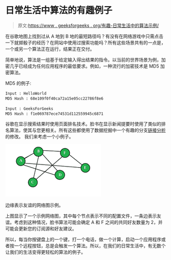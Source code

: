 # 日常生活中算法的有趣例子

> 原文:[https://www . geeksforgeeks . org/有趣-日常生活中的算法示例/](https://www.geeksforgeeks.org/interesting-examples-of-algorithms-in-everyday-life/)

在谷歌地图上找到过从 A 地到 B 地的最短路径吗？有没有在网络游戏中只需点击一下就掷骰子的经历？在网站中使用过搜索功能吗？所有这些场景共有的一点是，一个或另一个算法正在运行，结果正在交付。

简单地说，算法是一组基于给定输入得出结果的指令。以当前的世界场景为例，加密几乎已经成为任何应用程序的最低要求。例如，一种流行的加密技术是 MD5 加密算法。

MD5 的例子:

```
Input : HelloWorld
MD5 Hash : 68e109f0f40ca72a15e05cc22786f8e6

Input : GeeksForGeeks
MD5 Hash : f1e069787ece74531d112559945c6871

```

谷歌在显示搜索结果时使用页面排名技术。脸书在显示新闻提要时使用了类似的排名算法，使其与您更相关。所有这些都使用了数据挖掘中一个有趣的分支[链接分析](https://en.wikipedia.org/wiki/Link_analysis)的修改。
我们来考虑一个小例子。

![Network indicating friends](img/edd51ef807ca9f8f735e90ab4a152610.png)

边缘表示友谊的网络图示例。

上图显示了一个示例网络图，其中每个节点表示不同的配置文件，一条边表示友谊。考虑到这种情况，脸书算法可能会确定 A 和 F 之间的共同好友数量为 2，并可能会更新您的订阅源和好友建议。

所以，每当你按键盘上的一个键，打一个电话，做一个计算，启动一个应用程序或者按一个远程按钮，总是会触发一个算法。所以，在我们的日常生活中，有无数个让我们的生活变得更轻松的算法的例子。